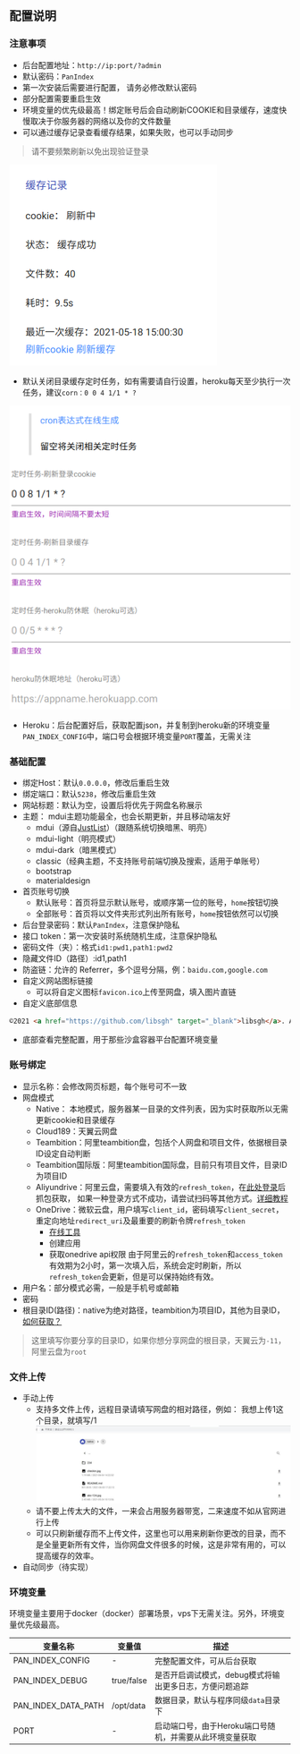 ## 配置说明
### 注意事项
- 后台配置地址：`http://ip:port/?admin`
- 默认密码：`PanIndex`
- 第一次安装后需要进行配置， 请务必修改默认密码
- 部分配置需要重启生效
- 环境变量的优先级最高！绑定账号后会自动刷新COOKIE和目录缓存，速度快慢取决于你服务器的网络以及你的文件数量
- 可以通过缓存记录查看缓存结果，如果失败，也可以手动同步
> 请不要频繁刷新以免出现验证登录

![](_images/cache-record.png)
- 默认关闭目录缓存定时任务，如有需要请自行设置，heroku每天至少执行一次任务，建议`corn：0 0 4 1/1 * ?`

![](_images/cron.png)

- Heroku：后台配置好后，获取配置json，并复制到heroku新的环境变量`PAN_INDEX_CONFIG`中，端口号会根据环境变量`PORT`覆盖，无需关注

### 基础配置
* 绑定Host：默认`0.0.0.0`，修改后重启生效
* 绑定端口：默认`5238`，修改后重启生效
* 网站标题：默认为空，设置后将优先于网盘名称展示
* 主题： mdui主题功能最全，也会长期更新，并且移动端友好
    * mdui（源自[JustList](https://github.com/txperl/JustList)）（跟随系统切换暗黑、明亮）
    * mdui-light（明亮模式）
    * mdui-dark（暗黑模式）
    * classic（经典主题，不支持账号前端切换及搜索，适用于单账号）
    * bootstrap
    * materialdesign
* 首页账号切换
    * 默认账号：首页将显示默认账号，或顺序第一位的账号，`home`按钮切换
    * 全部账号：首页将以文件夹形式列出所有账号，`home`按钮依然可以切换
* 后台登录密码：默认`PanIndex`，注意保护隐私
* 接口 token：第一次安装时系统随机生成，注意保护隐私
* 密码文件（夹）：格式`id1:pwd1,path1:pwd2`
* 隐藏文件ID（路径）:id1,path1
* 防盗链：允许的 Referrer，多个逗号分隔，例：`baidu.com,google.com`
* 自定义网站图标链接
    * 可以将自定义图标`favicon.ico`上传至网盘，填入图片直链
* 自定义底部信息

```html
©2021 <a href="https://github.com/libsgh" target="_blank">libsgh</a>. All rights reserved.
```
* 底部查看完整配置，用于那些沙盒容器平台配置环境变量

### 账号绑定
- 显示名称：会修改网页标题，每个账号可不一致
- 网盘模式
    - Native： 本地模式，服务器某一目录的文件列表，因为实时获取所以无需更新cookie和目录缓存
    - Cloud189：天翼云网盘
    - Teambition：阿里teambition盘，包括个人网盘和项目文件，依据根目录ID设定自动判断
    - Teambition国际版：阿里teambition国际盘，目前只有项目文件，目录ID为项目ID
    - Aliyundrive：阿里云盘，需要填入有效的`refresh_token`，在[此处登录](https://passport.aliyundrive.com/mini_login.htm?lang=zh_cn&appName=aliyun_drive&appEntrance=web)后抓包获取，
        如果一种登录方式不成功，请尝试扫码等其他方式。[详细教程](https://blog.deepfal.cn/index.php/archives/890)
    - OneDrive：微软云盘，用户填写`client_id`，密码填写`client_secret`，重定向地址`redirect_uri`及最重要的刷新令牌`refresh_token`
        - [在线工具](https://mgaa.noki.workers.dev/)
        - 创建应用
        - 获取onedrive api权限
    由于阿里云的`refresh_token`和`access_token`有效期为2小时，第一次填入后，系统会定时刷新，所以`refresh_token`会更新，但是可以保持始终有效。
- 用户名：部分模式必需，一般是手机号或邮箱
- 密码
- 根目录ID(路径)：native为绝对路径，teambition为项目ID，其他为目录ID，[如何获取？](https://libsgh.github.io/PanIndex/#/question?id=%e5%a6%82%e4%bd%95%e8%8e%b7%e5%8f%96%e7%9b%ae%e5%bd%95id%ef%bc%9f)
> 这里填写你要分享的目录ID，如果你想分享网盘的根目录，天翼云为`-11`，阿里云盘为`root`

### 文件上传
* 手动上传
    * 支持多文件上传，远程目录请填写网盘的相对路径，例如：
        我想上传1这个目录，就填写/1
    ![](_images/upload-remote-dir.jpg)
    * 请不要上传太大的文件，一来会占用服务器带宽，二来速度不如从官网进行上传
    * 可以只刷新缓存而不上传文件，这里也可以用来刷新你更改的目录，而不是全量更新所有文件，当你网盘文件很多的时候，这是非常有用的，可以提高缓存的效率。
* 自动同步（待实现）

### 环境变量

环境变量主要用于docker（docker）部署场景，vps下无需关注。另外，环境变量优先级最高。

| 变量名称            | 变量值     | 描述                                                     |
| ------------------- | ---------- | -------------------------------------------------------- |
| PAN_INDEX_CONFIG    | -          | 完整配置文件，可从后台获取                               |
| PAN_INDEX_DEBUG     | true/false | 是否开启调试模式，debug模式将输出更多日志，方便问题追踪  |
| PAN_INDEX_DATA_PATH | /opt/data  | 数据目录，默认与程序同级`data`目录下                     |
| PORT                | -          | 启动端口号，由于Heroku端口号随机，并需要从此环境变量获取 |

